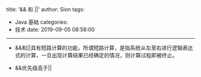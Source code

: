 title: '&& 和 ||'
author: Sion
tags:
  - Java 基础
categories:
  - 技术
date: 2019-09-05 08:58:00
---
- &&和||具有短路计算的功能，所谓短路计算，是指系统从左至右进行逻辑表达式的计算，一旦出现计算结果已经确定的情况，则计算过程即被终止。

- &&优先级高于||

<!-- more -->